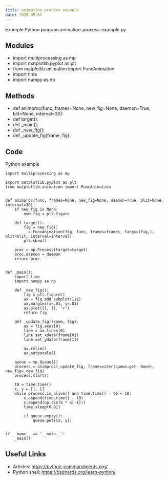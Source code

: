```yaml
---
title: animation process example
date: 2020-05-07
---
```

Example Python program animation-process-example.py

## Modules

* import multiprocessing as mp
* import matplotlib.pyplot as plt
* from matplotlib.animation import FuncAnimation
* import time
* import numpy as np

## Methods

* def animproc(func, frames=None, new_fig=None, daemon=True, blit=None, interval=30):
* def target():
* def _main():
* def _new_fig():
* def _update_fig(frame, fig):

## Code

Python example

    import multiprocessing as mp
    
    import matplotlib.pyplot as plt
    from matplotlib.animation import FuncAnimation
    
    
    def animproc(func, frames=None, new_fig=None, daemon=True, blit=None, interval=30):
        if new_fig is None:
            new_fig = plt.figure
    
        def target():
            fig = new_fig()
            _ = FuncAnimation(fig, func, frames=frames, fargs=(fig,), blit=blit, interval=interval)
            plt.show()
    
        proc = mp.Process(target=target)
        proc.daemon = daemon
        return proc
    
    
    def _main():
        import time
        import numpy as np
    
        def _new_fig():
            fig = plt.figure()
            ax = fig.add_subplot(111)
            ax.margins(x=.01, y=.01)
            ax.plot([], [], '+')
            return fig
    
        def _update_fig(frame, fig):
            ax = fig.axes[0]
            line = ax.lines[0]
            line.set_xdata(frame[0])
            line.set_ydata(frame[1])
    
            ax.relim()
            ax.autoscale()
    
        queue = mp.Queue(1)
        process = animproc(_update_fig, frames=iter(queue.get, None), new_fig=_new_fig)
        process.start()
    
        t0 = time.time()
        x, y = [], []
        while process.is_alive() and time.time() - t0 < 10:
            x.append(time.time() - t0)
            y.append(np.sin(5 * x[-1]))
            time.sleep(0.01)
    
            if queue.empty():
                queue.put([x, y])
    
    
    if __name__ == '__main__':
        _main()
    

## Useful Links

- Articles: https://python-commandments.org/
- Python shell: https://bsdnerds.org/learn-python/
